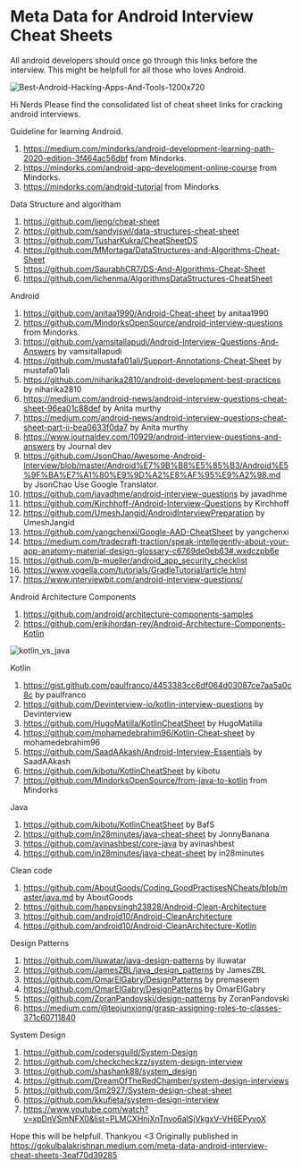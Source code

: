 #  Meta Data for Android Interview Cheat Sheets

All android developers should once go through this links before the interview. This might be helpfull for all those who loves Android. 

![Best-Android-Hacking-Apps-And-Tools-1200x720](https://user-images.githubusercontent.com/7919504/121778728-d780e580-cbb5-11eb-9cad-a1bd1ae874e0.jpeg)

Hi Nerds Please find the consolidated list of cheat sheet links for cracking android interviews.

  Guideline for learning Android.
  1) https://medium.com/mindorks/android-development-learning-path-2020-edition-3f464ac56dbf from Mindorks.
  2) https://mindorks.com/android-app-development-online-course from Mindorks.
  3) https://mindorks.com/android-tutorial from Mindorks.

  Data Structure and algoritham
  
  1) https://github.com/ljeng/cheat-sheet
  2) https://github.com/sandyjswl/data-structures-cheat-sheet
  3) https://github.com/TusharKukra/CheatSheetDS
  4) https://github.com/MMortaga/DataStructures-and-Algorithms-Cheat-Sheet
  5) https://github.com/SaurabhCR7/DS-And-Algorithms-Cheat-Sheet
  6) https://github.com/lichenma/AlgorithmsDataStructures-CheatSheet
  

  Android
  
  1) https://github.com/anitaa1990/Android-Cheat-sheet by anitaa1990
  2) https://github.com/MindorksOpenSource/android-interview-questions from Mindorks.
  3) https://github.com/vamsitallapudi/Android-Interview-Questions-And-Answers by vamsitallapudi
  4) https://github.com/mustafa01ali/Support-Annotations-Cheat-Sheet by mustafa01ali
  5) https://github.com/niharika2810/android-development-best-practices by niharika2810
  6) https://medium.com/android-news/android-interview-questions-cheat-sheet-96ea01c88def by Anita murthy
  7) https://medium.com/android-news/android-interview-questions-cheat-sheet-part-ii-bea0633f0da7 by Anita murthy
  8) https://www.journaldev.com/10929/android-interview-questions-and-answers by Journal dev
  9) https://github.com/JsonChao/Awesome-Android-Interview/blob/master/Android%E7%9B%B8%E5%85%B3/Android%E5%9F%BA%E7%A1%80%E9%9D%A2%E8%AF%95%E9%A2%98.md by JsonChao
  Use Google Translator. 
  10) https://github.com/javadhme/android-interview-questions by javadhme
  11) https://github.com/Kirchhoff-/Android-Interview-Questions by Kirchhoff
  12) https://github.com/UmeshJangid/AndroidInterviewPreparation by UmeshJangid
  13) https://github.com/yangchenxi/Google-AAD-CheatSheet by yangchenxi
  14) https://medium.com/tradecraft-traction/speak-intellegently-about-your-app-anatomy-material-design-glossary-c6769de0eb63#.wxdczpb6e 
  15) https://github.com/b-mueller/android_app_security_checklist 
  16) https://www.vogella.com/tutorials/GradleTutorial/article.html 
  17) https://www.interviewbit.com/android-interview-questions/

  Android Architecture Components
  
  1) https://github.com/android/architecture-components-samples 
  2) https://github.com/erikjhordan-rey/Android-Architecture-Components-Kotlin
   
   ![kotlin_vs_java](https://user-images.githubusercontent.com/7919504/121778809-4f4f1000-cbb6-11eb-8984-d1413633a420.jpg)

   
  Kotlin
  
  1) https://gist.github.com/paulfranco/4453383cc6df064d03087ce7aa5a0c8c by paulfranco 
  2) https://github.com/Devinterview-io/kotlin-interview-questions by Devinterview
  3) https://github.com/HugoMatilla/KotlinCheatSheet by HugoMatilla
  4) https://github.com/mohamedebrahim96/Kotlin-Cheat-sheet by mohamedebrahim96
  5) https://github.com/SaadAAkash/Android-Interview-Essentials by SaadAAkash
  6) https://github.com/kibotu/KotlinCheatSheet by kibotu
  7) https://github.com/MindorksOpenSource/from-java-to-kotlin from Mindorks
  
  Java
  
  1) https://github.com/kibotu/KotlinCheatSheet by BafS
  2) https://github.com/in28minutes/java-cheat-sheet by JonnyBanana
  3) https://github.com/avinashbest/core-java by avinashbest
  4) https://github.com/in28minutes/java-cheat-sheet by in28minutes
  
  Clean code
  
  1) https://github.com/AboutGoods/Coding_GoodPractisesNCheats/blob/master/java.md by AboutGoods
  2) https://github.com/happysingh23828/Android-Clean-Architecture
  3) https://github.com/android10/Android-CleanArchitecture
  4) https://github.com/android10/Android-CleanArchitecture-Kotlin
 
  
  Design Patterns
  
  1) https://github.com/iluwatar/java-design-patterns by iluwatar
  2) https://github.com/JamesZBL/java_design_patterns by JamesZBL
  3) https://github.com/OmarElGabry/DesignPatterns by premaseem
  4) https://github.com/OmarElGabry/DesignPatterns by OmarElGabry
  5) https://github.com/ZoranPandovski/design-patterns by ZoranPandovski
  6) https://medium.com/@teojunxiong/grasp-assigning-roles-to-classes-371c60711840
  
  System Design 
  
  1) https://github.com/codersguild/System-Design
  2) https://github.com/checkcheckzz/system-design-interview
  3) https://github.com/shashank88/system_design
  4) https://github.com/DreamOfTheRedChamber/system-design-interviews
  5) https://github.com/Sm2927/System-design-cheat-sheet
  6) https://github.com/kkufieta/system-design-interview
  7) https://www.youtube.com/watch?v=xpDnVSmNFX0&list=PLMCXHnjXnTnvo6alSjVkgxV-VH6EPyvoX

Hope this will be helpfull. Thankyou <3  Originally published in 
https://gokulbalakrishnan.medium.com/meta-data-android-interview-cheat-sheets-3eaf70d39285
